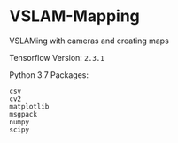 # VSLAM-Mapping
VSLAMing with cameras and creating maps 

Tensorflow Version: ```2.3.1```

Python 3.7 Packages:

```
csv
cv2
matplotlib
msgpack
numpy
scipy
```
